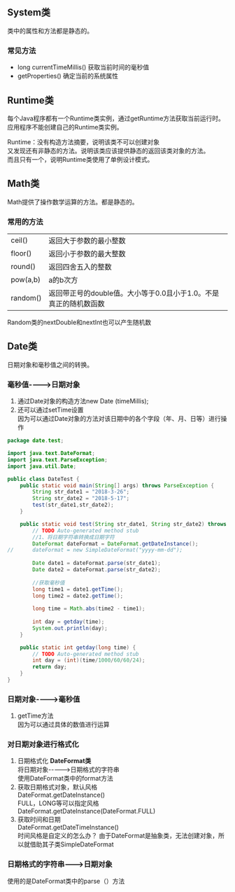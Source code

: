 ## System类
类中的属性和方法都是静态的。  
### 常见方法
* long currentTimeMillis()  获取当前时间的毫秒值  
* getProperties()    确定当前的系统属性  

## Runtime类
每个Java程序都有一个Runtime类实例，通过getRuntime方法获取当前运行时。应用程序不能创建自己的Runtime类实例。  

Runtime：没有构造方法摘要，说明该类不可以创建对象  
又发现还有非静态的方法。说明该类应该提供静态的返回该类对象的方法。  
而且只有一个，说明Runtime类使用了单例设计模式。  
 
## Math类
Math提供了操作数学运算的方法。都是静态的。  

### 常用的方法
|||
|:-|:-|
|ceil()|返回大于参数的最小整数|
|floor()|返回小于参数的最大整数|
|round()|返回四舍五入的整数|
|pow(a,b)|a的b次方|
|random()|返回带正号的double值。大小等于0.0且小于1.0。不是真正的随机数函数| 

Random类的nextDouble和nextInt也可以产生随机数

## Date类
日期对象和毫秒值之间的转换。  
### 毫秒值---->日期对象
1. 通过Date对象的构造方法new Date (timeMillis);  
2. 还可以通过setTime设置  
因为可以通过Date对象的方法对该日期中的各个字段（年、月、日等）进行操作  

```java
package date.test;

import java.text.DateFormat;
import java.text.ParseException;
import java.util.Date;

public class DateTest {
	public static void main(String[] args) throws ParseException {
		String str_date1 = "2018-3-26";
		String str_date2 = "2018-5-17";
		test(str_date1,str_date2);	
	}

	public static void test(String str_date1, String str_date2) throws ParseException {
		// TODO Auto-generated method stub
		//1、将日期字符串转换成日期字符
		DateFormat dateFormat = DateFormat.getDateInstance();
//		dateFormat = new SimpleDateFormat("yyyy-mm-dd");
		
		Date date1 = dateFormat.parse(str_date1);
		Date date2 = dateFormat.parse(str_date2);
		
		//获取毫秒值
		long time1 = date1.getTime();
		long time2 = date2.getTime();
		
		long time = Math.abs(time2 - time1);
		
		int day = getday(time);
		System.out.println(day);	
	}

	public static int getday(long time) {
		// TODO Auto-generated method stub
		int day = (int)(time/1000/60/60/24);
		return day;
	}
}
```

### 日期对象---->毫秒值
1. getTime方法  
因为可以通过具体的数值进行运算  

###  对日期对象进行格式化  
1.  日期格式化  **DateFormat类**  
    将日期对象----->日期格式的字符串  
    使用DateFormat类中的format方法  
2.  获取日期格式对象，默认风格  
    DateFormat.getDateInstance()  
    FULL，LONG等可以指定风格  
    DateFormat.getDateInstance(DateFormat.FULL)  
3.  获取时间和日期  
    DateFormat.getDateTimeInstance()  
    时间风格是自定义的怎么办？
    由于DateFormat是抽象类，无法创建对象，所以就借助其子类SimpleDateFormat  

### 日期格式的字符串--->日期对象
使用的是DateFormat类中的parse（）方法  




